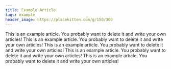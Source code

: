 ```yaml
---
title: Example Article
tags: example
header_image: https://placekitten.com/g/150/300
---
```


This is an example article. You probably want to delete it and write your own articles! This is an example article. You probably want to delete it and write your own articles! This is an example article. You probably want to delete it and write your own articles! This is an example article. You probably want to delete it and write your own articles! This is an example article. You probably want to delete it and write your own articles! 